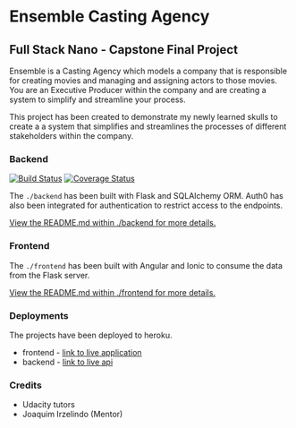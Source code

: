 # Ensemble Casting Agency

## Full Stack Nano - Capstone Final Project

Ensemble is a Casting Agency which models a company that is responsible for creating movies and managing and assigning actors to those movies. You are an Executive Producer within the company and are creating a system to simplify and streamline your process.

This project has been created to demonstrate my newly learned skulls to create a a system that simplifies and streamlines the processes of different stakeholders within the company.

### Backend

[![Build Status](https://travis-ci.org/kalsmic/Ensemble.svg?branch=master)](https://travis-ci.org/kalsmic/Ensemble) [![Coverage Status](https://coveralls.io/repos/github/kalsmic/Ensemble/badge.svg?branch=master)](https://coveralls.io/github/kalsmic/Ensemble?branch=master)

The `./backend` has been built with  Flask and SQLAlchemy ORM. Auth0 has also been integrated for authentication to restrict access to the endpoints.

[View the README.md within ./backend for more details.](./backend/README.md)

### Frontend

The `./frontend` has been built with Angular  and Ionic to consume the data from the Flask server.

[View the README.md within ./frontend for more details.](./frontend/README.md)

### Deployments

The projects have been deployed to heroku.

- frontend - [link to live application](https://ensemble-pro.herokuapp.com/)
- backend - [link to live api](http://ensemble-movies.herokuapp.com/)

### Credits

- Udacity tutors
- Joaquim Irzelindo (Mentor)
